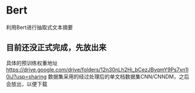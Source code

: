 # Bert
利用Bert进行抽取式文本摘要
## 目前还没正式完成，先放出来
具体的预训练权重地址 https://drive.google.com/drive/folders/12n30nLh2Hi_bCezJByqmY9Ps7xn1l0iJ?usp=sharing
数据集采用的经过处理后的单文档数据集CNN/CNNDM，之后会放出，以便下载